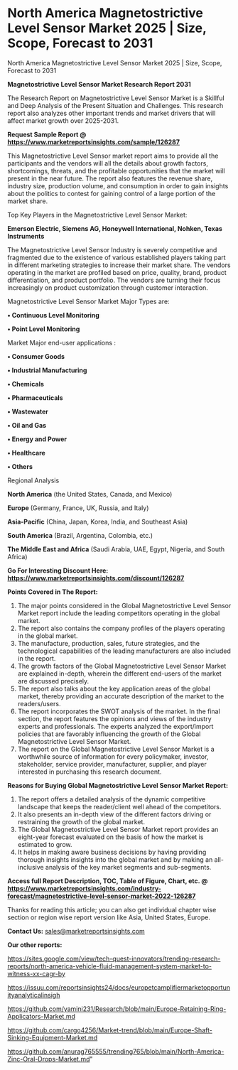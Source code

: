 # North America Magnetostrictive Level Sensor Market 2025 | Size, Scope, Forecast to 2031
North America Magnetostrictive Level Sensor Market 2025 | Size, Scope, Forecast to 2031

<strong>Magnetostrictive Level Sensor Market Research Report 2031</strong>

The Research Report on Magnetostrictive Level Sensor Market is a Skillful and Deep Analysis of the Present Situation and Challenges. This research report also analyzes other important trends and market drivers that will affect market growth over 2025-2031.

<strong>Request Sample Report @ <a href=https://www.marketreportsinsights.com/sample/126287>https://www.marketreportsinsights.com/sample/126287</a></strong>

This Magnetostrictive Level Sensor market report aims to provide all the participants and the vendors will all the details about growth factors, shortcomings, threats, and the profitable opportunities that the market will present in the near future. The report also features the revenue share, industry size, production volume, and consumption in order to gain insights about the politics to contest for gaining control of a large portion of the market share.

Top Key Players in the Magnetostrictive Level Sensor Market:

<strong>Emerson Electric, Siemens AG, Honeywell International, Nohken, Texas Instruments</strong>

The Magnetostrictive Level Sensor Industry is severely competitive and fragmented due to the existence of various established players taking part in different marketing strategies to increase their market share. The vendors operating in the market are profiled based on price, quality, brand, product differentiation, and product portfolio. The vendors are turning their focus increasingly on product customization through customer interaction.

Magnetostrictive Level Sensor Market Major Types are:

<strong>• Continuous Level Monitoring

• Point Level Monitoring</strong>

Market Major end-user applications :

<strong>• Consumer Goods

• Industrial Manufacturing

• Chemicals

• Pharmaceuticals

• Wastewater

• Oil and Gas

• Energy and Power

• Healthcare

• Others</strong>

Regional Analysis

</u><strong><b>North America</b></strong> (the United States, Canada, and Mexico)

<strong><b>Europe </b></strong>(Germany, France, UK, Russia, and Italy)

<strong><b>Asia-Pacific</b></strong> (China, Japan, Korea, India, and Southeast Asia)

<strong><b>South America</b></strong> (Brazil, Argentina, Colombia, etc.)

<strong><b>The Middle East and Africa</b></strong> (Saudi Arabia, UAE, Egypt, Nigeria, and South Africa)

<strong>Go For Interesting Discount Here: <a href=https://www.marketreportsinsights.com/discount/126287>https://www.marketreportsinsights.com/discount/126287</a></strong>

<strong>Points Covered in The Report:</strong>
<ol>
  <li>The major points considered in the Global Magnetostrictive Level Sensor Market report include the leading competitors operating in the global market.</li>
  <li>The report also contains the company profiles of the players operating in the global market.</li>
  <li>The manufacture, production, sales, future strategies, and the technological capabilities of the leading manufacturers are also included in the report.</li>
  <li>The growth factors of the Global Magnetostrictive Level Sensor Market are explained in-depth, wherein the different end-users of the market are discussed precisely.</li>
  <li>The report also talks about the key application areas of the global market, thereby providing an accurate description of the market to the readers/users.</li>
  <li>The report incorporates the SWOT analysis of the market. In the final section, the report features the opinions and views of the industry experts and professionals. The experts analyzed the export/import policies that are favorably influencing the growth of the Global Magnetostrictive Level Sensor Market.</li>
  <li>The report on the Global Magnetostrictive Level Sensor Market is a worthwhile source of information for every policymaker, investor, stakeholder, service provider, manufacturer, supplier, and player interested in purchasing this research document.</li>
</ol>
<strong>Reasons for Buying Global Magnetostrictive Level Sensor Market Report:</strong>

<ol>
  <li>The report offers a detailed analysis of the dynamic competitive landscape that keeps the reader/client well ahead of the competitors.</li>
  <li>It also presents an in-depth view of the different factors driving or restraining the growth of the global market.</li>
  <li>The Global Magnetostrictive Level Sensor Market report provides an eight-year forecast evaluated on the basis of how the market is estimated to grow.</li>
  <li>It helps in making aware business decisions by having providing thorough insights insights into the global market and by making an all-inclusive analysis of the key market segments and sub-segments.</li>
</ol>
<strong>Access full Report Description, TOC, Table of Figure, Chart, etc. @ <a href=https://www.marketreportsinsights.com/industry-forecast/magnetostrictive-level-sensor-market-2022-126287>https://www.marketreportsinsights.com/industry-forecast/magnetostrictive-level-sensor-market-2022-126287</a></strong>


Thanks for reading this article; you can also get individual chapter wise section or region wise report version like Asia, United States, Europe.

<strong>Contact Us:</strong>
sales@marketreportsinsights.com

<strong>Our other reports:</strong>

<a href=https://sites.google.com/view/tech-quest-innovators/trending-research-reports/north-america-vehicle-fluid-management-system-market-to-witness-xx-cagr-by>https://sites.google.com/view/tech-quest-innovators/trending-research-reports/north-america-vehicle-fluid-management-system-market-to-witness-xx-cagr-by</a>

<a href=https://issuu.com/reportsinsights24/docs/europetcamplifiermarketopportunityanalyticalinsigh>https://issuu.com/reportsinsights24/docs/europetcamplifiermarketopportunityanalyticalinsigh</a>

<a href=https://github.com/yamini231/Research/blob/main/Europe-Retaining-Ring-Applicators-Market.md>https://github.com/yamini231/Research/blob/main/Europe-Retaining-Ring-Applicators-Market.md</a>

<a href=https://github.com/cargo4256/Market-trend/blob/main/Europe-Shaft-Sinking-Equipment-Market.md>https://github.com/cargo4256/Market-trend/blob/main/Europe-Shaft-Sinking-Equipment-Market.md</a>

<a href=https://github.com/anurag765555/trending765/blob/main/North-America-Zinc-Oral-Drops-Market.md>https://github.com/anurag765555/trending765/blob/main/North-America-Zinc-Oral-Drops-Market.md</a>"
